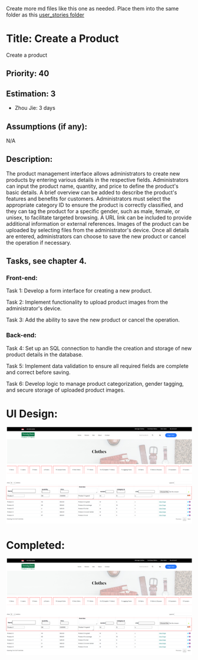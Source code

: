 Create more md files like this one as needed. Place them into the same folder 
as this [user_stories folder](./)

# Title: Create a Product

Create a product
 
## Priority: 40 
 

## Estimation: 3
* Zhou Jie: 3 days
 

## Assumptions (if any):
N/A
## Description:  
The product management interface allows administrators to create new products by entering various details in the respective fields. Administrators can input the product name, quantity, and price to define the product's basic details. A brief overview can be added to describe the product's features and benefits for customers. Administrators must select the appropriate category ID to ensure the product is correctly classified, and they can tag the product for a specific gender, such as male, female, or unisex, to facilitate targeted browsing. A URL link can be included to provide additional information or external references. Images of the product can be uploaded by selecting files from the administrator's device. Once all details are entered, administrators can choose to save the new product or cancel the operation if necessary.
## Tasks, see chapter 4.

### Front-end:

Task 1: Develop a form interface for creating a new product.

Task 2: Implement functionality to upload product images from the administrator's device.

Task 3: Add the ability to save the new product or cancel the operation.

### Back-end:

Task 4: Set up an SQL connection to handle the creation and storage of new product details in the database.

Task 5: Implement data validation to ensure all required fields are complete and correct before saving.

Task 6: Develop logic to manage product categorization, gender tagging, and secure storage of uploaded product images.

# UI Design:
![alt text](pictures/productManageAdd1.png)
 


# Completed:
![alt text](pictures/productManageAdd1.png)
 
 
